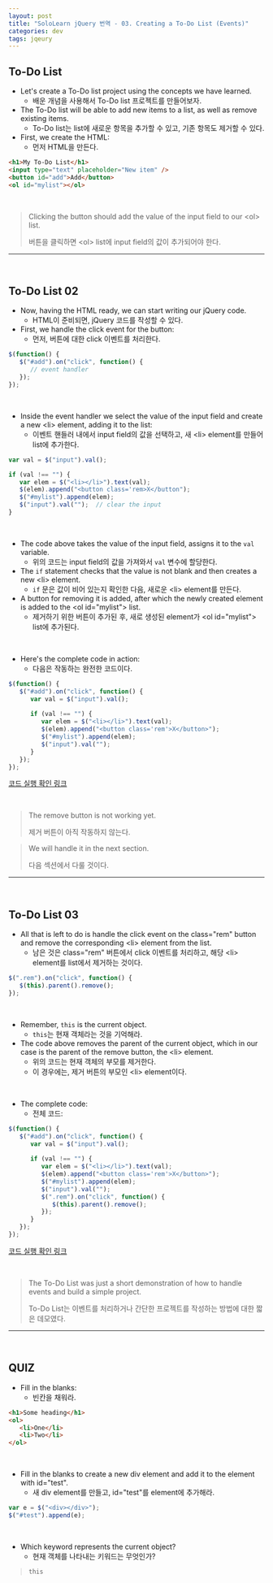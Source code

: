 ```yaml
---
layout: post
title: "SoloLearn jQuery 번역 - 03. Creating a To-Do List (Events)"
categories: dev
tags: jqeury
---
```


## To-Do List

- Let's create a To-Do list project using the concepts we have learned.
  - 배운 개념을 사용해서 To-Do list 프로젝트를 만들어보자.
- The To-Do list will be able to add new items to a list, as well as remove existing items.
  - To-Do list는 list에 새로운 항목을 추가할 수 있고, 기존 항목도 제거할 수 있다.
- First, we create the HTML:
  - 먼저 HTML을 만든다.

```html
<h1>My To-Do List</h1>
<input type="text" placeholder="New item" />
<button id="add">Add</button>
<ol id="mylist"></ol>
```

<br>

> Clicking the button should add the value of the input field to our \<ol> list.
>
> 버튼을 클릭하면 \<ol> list에 input field의 값이 추가되어야 한다.

------

<br>

## To-Do List 02

- Now, having the HTML ready, we can start writing our jQuery code.
  - HTML이 준비되면, jQuery 코드를 작성할 수 있다.
- First, we handle the click event for the button:
  - 먼저, 버튼에 대한 click 이벤트를 처리한다.

```js
$(function() {
   $("#add").on("click", function() {
      // event handler
   });
});
```

<br>

- Inside the event handler we select the value of the input field and create a new \<li> element, adding it to the list:
  - 이벤트 핸들러 내에서 input field의 값을 선택하고, 새 \<li> element를 만들어 list에 추가한다.

```js
var val = $("input").val();

if (val !== "") {
   var elem = $("<li></li>").text(val);
   $(elem).append("<button class='rem>X</button");
   $("#mylist").append(elem);
   $("input").val("");	// clear the input
}
```

<br>

- The code above takes the value of the input field, assigns it to the `val` variable.
  - 위의 코드는 input field의 값을 가져와서 `val` 변수에 할당한다.
- The `if` statement checks that the value is not blank and then creates a new \<li> element.
  - `if` 문은 값이 비어 있는지 확인한 다음, 새로운 \<li> element를 만든다.
- A button for removing it is added, after which the newly created element is added to the \<ol id="mylist"> list.
  - 제거하기 위한 버튼이 추가된 후, 새로 생성된 element가 \<ol id="mylist"> list에 추가된다.

<br>

- Here's the complete code in action:
  - 다음은 작동하는 완전한 코드이다.

```js
$(function() {
   $("#add").on("click", function() {
      var val = $("input").val();
      
      if (val !== "") {
         var elem = $("<li></li>").text(val);
         $(elem).append("<button class='rem'>X</button>");
         $("#mylist").append(elem);
         $("input").val("");
      }
   });
});
```

[코드 실행 확인 링크](https://code.sololearn.com/1133/#js)

<br>

> The remove button is not working yet.
>
> 제거 버튼이 아직 작동하지 않는다.

> We will handle it in the next section.
>
> 다음 섹션에서 다룰 것이다.

------

<br>

## To-Do List 03

- All that is left to do is handle the click event on the class="rem" button and remove the corresponding \<li> element from the list.
  - 남은 것은 class="rem" 버튼에서 click 이벤트를 처리하고, 해당 \<li> element를 list에서 제거하는 것이다.

```js
$(".rem").on("click", function() {
   $(this).parent().remove();
});
```

<br>

- Remember, `this` is the current object.
  - `this`는 현재 객체라는 것을 기억해라.
- The code above removes the parent of the current object, which in our case is the parent of the remove button, the \<li> element.
  - 위의 코드는 현재 객체의 부모를 제거한다.
  - 이 경우에는, 제거 버튼의 부모인 \<li> element이다.

<br>

- The complete code:
  - 전체 코드:

```js
$(function() {
   $("#add").on("click", function() {
      var val = $("input").val();
      
      if (val !== "") {
         var elem = $("<li></li>").text(val);
         $(elem).append("<button class='rem'>X</button>");
         $("#mylist").append(elem);
         $("input").val("");
         $(".rem").on("click", function() {
            $(this).parent().remove();
         });
      }
   });
});
```

[코드 실행 확인 링크](https://code.sololearn.com/1134/#js)

<br>

> The To-Do List was just a short demonstration of how to handle events and build a simple project.
>
> To-Do List는 이벤트를 처리하거나 간단한 프로젝트를 작성하는 방법에 대한 짧은 데모였다.

------

<br>

## QUIZ

- Fill in the blanks:
  - 빈칸을 채워라.

```html
<h1>Some heading</h1>
<ol>
   <li>One</li>
   <li>Two</li>
</ol>
```

<br>

- Fill in the blanks to create a new div element and add it to the element with id="test".
  - 새 div element를 만들고, id="test"를 element에 추가해라.

```js
var e = $("<div></div>");
$("#test").append(e);
```

<br>

- Which keyword represents the current object?
  - 현재 객체를 나타내는 키워드는 무엇인가?

> `this`

<br>
